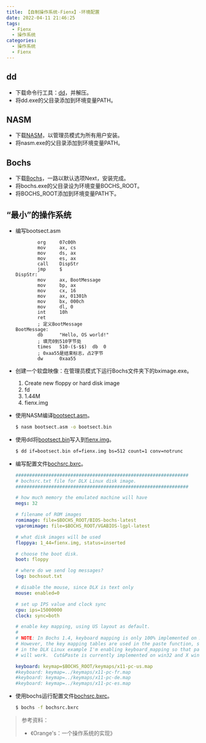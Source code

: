 ```yaml
---
title: 【自制操作系统-Fienx】-环境配置
date: 2022-04-11 21:46:25
tags:
  - Fienx
  - 操作系统
categories:
  - 操作系统
  - Fienx
---
```


## dd

+ 下载命令行工具：[dd](http://www.chrysocome.net/dd)，并解压。
+ 将dd.exe的父目录添加到环境变量PATH。

## NASM

+ 下载[NASM](https://www.nasm.us/)，以管理员模式为所有用户安装。
+ 将nasm.exe的父目录添加到环境变量PATH。

## Bochs

+ 下载[Bochs](https://sourceforge.net/projects/bochs/files/bochs/)，一路以默认选项Next，安装完成。
+ 将bochs.exe的父目录设为环境变量BOCHS_ROOT。
+ 将BOCHS_ROOT添加到环境变量PATH下。

## “最小”的操作系统

+ 编写bootsect.asm

  ```x86asm
          org     07c00h
          mov     ax, cs
          mov     ds, ax
          mov     es, ax
          call    DispStr
          jmp     $
  DispStr:
          mov     ax, BootMessage
          mov     bp, ax
          mov     cx, 16
          mov     ax, 01301h
          mov     bx, 000ch
          mov     dl, 0
          int     10h
          ret
          ; 定义BootMessage
  BootMessage:
          db      "Hello, OS world!"
          ; 填充0到510字节处
          times   510-($-$$)  db  0
          ; 0xaa55是结束标志，占2字节
          dw      0xaa55
  ```

+ 创建一个软盘映像：在管理员模式下运行Bochs文件夹下的bximage.exe。

  1. Create new floppy or hard disk image
  2. fd
  3. 1.44M
  4. fienx.img

+ 使用NASM编译[bootsect.asm](void)。

  ```bash
  $ nasm bootsect.asm -o bootsect.bin
  ```

+ 使用dd将[bootsect.bin](void)写入到[fienx.img](void)。

  ```bash
  $ dd if=bootsect.bin of=fienx.img bs=512 count=1 conv=notrunc
  ```

+ 编写配置文件[bochsrc.bxrc](void)。

  ```yaml
  ###############################################################
  # bochsrc.txt file for DLX Linux disk image.
  ###############################################################
  
  # how much memory the emulated machine will have
  megs: 32
  
  # filename of ROM images
  romimage: file=$BOCHS_ROOT/BIOS-bochs-latest
  vgaromimage: file=$BOCHS_ROOT/VGABIOS-lgpl-latest
  
  # what disk images will be used 
  floppya: 1_44=fienx.img, status=inserted
  
  # choose the boot disk.
  boot: floppy
  
  # where do we send log messages?
  log: bochsout.txt
  
  # disable the mouse, since DLX is text only
  mouse: enabled=0
  
  # set up IPS value and clock sync
  cpu: ips=15000000
  clock: sync=both
  
  # enable key mapping, using US layout as default.
  #
  # NOTE: In Bochs 1.4, keyboard mapping is only 100% implemented on X windows.
  # However, the key mapping tables are used in the paste function, so 
  # in the DLX Linux example I'm enabling keyboard_mapping so that paste 
  # will work.  Cut&Paste is currently implemented on win32 and X windows only.
  
  keyboard: keymap=$BOCHS_ROOT/keymaps/x11-pc-us.map
  #keyboard: keymap=../keymaps/x11-pc-fr.map
  #keyboard: keymap=../keymaps/x11-pc-de.map
  #keyboard: keymap=../keymaps/x11-pc-es.map
  ```
  
+ 使用bochs运行配置文件[bochsrc.bxrc](void)。

  ```bash
  $ bochs -f bochsrc.bxrc
  ```


> 参考资料：
>
> - 《Orange's：一个操作系统的实现》
>

